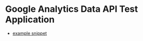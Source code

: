 # Google Analytics Data API Test Application

- [example snippet](https://github.com/googleapis/java-analytics-data/blob/6adc4087f5e54862cd198613e1f6fbf3c1973db2/samples/snippets/src/main/java/com/example/analytics/QuickstartSample.java)